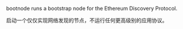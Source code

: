 bootnode runs a bootstrap node for the Ethereum Discovery Protocol.

启动一个仅仅实现网络发现的节点，不运行任何更高级别的应用协议。

